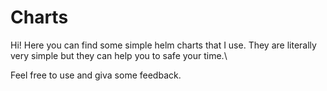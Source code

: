 # Charts

Hi! Here you can find some simple helm charts that I use. They are literally very simple but they can help you to safe your time.\

Feel free to use and giva some feedback.
